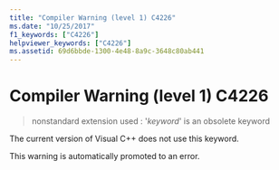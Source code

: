 ```yaml
---
title: "Compiler Warning (level 1) C4226"
ms.date: "10/25/2017"
f1_keywords: ["C4226"]
helpviewer_keywords: ["C4226"]
ms.assetid: 69d6bbde-1300-4e48-8a9c-3648c80ab441
---
```

# Compiler Warning (level 1) C4226

> nonstandard extension used : '*keyword*' is an obsolete keyword

The current version of Visual C++ does not use this keyword.

This warning is automatically promoted to an error.